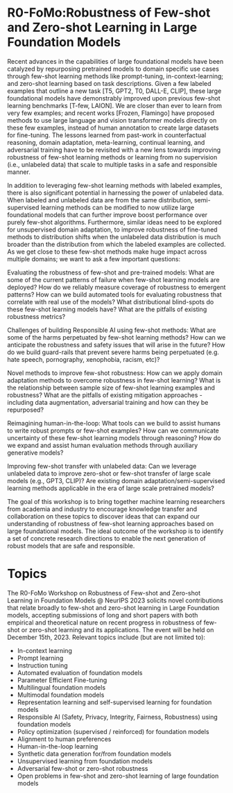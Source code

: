 # R0-FoMo:Robustness of Few-shot and Zero-shot Learning in Large Foundation Models

Recent advances in the capabilities of large foundational models have been catalyzed by repurposing pretrained models to domain specific use cases through few-shot learning methods like prompt-tuning, in-context-learning; and zero-shot learning based on task descriptions. Given a few labeled examples that outline a new task [T5, GPT2, T0, DALL-E, CLIP], these large foundational models have demonstrably improved upon previous few-shot learning benchmarks [T-few, LAION]. We are closer than ever to learn from very few examples; and recent works [Frozen, Flamingo] have proposed methods to use large language and vision transformer models directly on these few examples, instead of human annotation to create large datasets for fine-tuning. The lessons learned from past-work in counterfactual reasoning, domain adaptation, meta-learning, continual learning, and adversarial training have to be revisited with a new lens towards improving robustness of few-shot learning methods or learning from no supervision (i.e., unlabeled data) that scale to multiple tasks in a safe and responsible manner. 

In addition to leveraging few-shot learning methods with labeled examples, there is also significant potential in harnessing the power of unlabeled data. When labeled and unlabeled data are from the same distribution, semi-supervised learning methods can be modified to now utilize large foundational models that can further improve boost performance over purely few-shot algorithms.  Furthermore, similar ideas need to be explored for unsupervised domain adaptation,  to improve robustness of fine-tuned methods to distribution shifts when the unlabeled data distribution is much broader than the distribution from which the labeled examples are collected. As we get close to these few-shot methods make huge impact across multiple domains; we want to ask a few important questions:

Evaluating the robustness of few-shot and pre-trained models: What are some of the current patterns of failure when few-shot learning models are deployed? How do we reliably measure coverage of robustness to emergent patterns? How can we build automated tools for evaluating robustness that correlate with real use of the models? What distributional blind-spots do these few-shot learning models have? What are the pitfalls of existing robustness metrics?

Challenges of building Responsible AI using few-shot methods: What are some of the harms perpetuated by few-shot learning methods? How can we anticipate the robustness and safety issues that will arise in the future? How do we build guard-rails that prevent severe harms being perpetuated (e.g. hate speech, pornography, xenophobia, racism, etc)?

Novel methods to improve few-shot robustness: How can we apply domain adaptation methods to overcome robustness in few-shot learning? What is the relationship between sample size of few-shot learning examples and robustness? What are the pitfalls of existing mitigation approaches - including data augmentation, adversarial training and how can they be repurposed?

Reimagining human-in-the-loop: What tools can we build to assist humans to write robust prompts or few-shot examples? How can we communicate uncertainty of these few-shot learning models through reasoning? How do we expand and assist human evaluation methods through auxiliary generative models?

Improving few-shot transfer with unlabeled data: Can we leverage unlabeled data to improve zero-shot or few-shot transfer of large scale models (e.g., GPT3, CLIP)? Are existing domain adaptation/semi-supervised learning methods applicable in the era of large scale pretrained models? 

The goal of this workshop is to bring together machine learning researchers from academia and industry to encourage knowledge transfer and collaboration on these topics to discover ideas that can expand our understanding of robustness of few-shot learning approaches based on large foundational models. The ideal outcome of the workshop is to identify a set of concrete research directions to enable the next generation of robust models that are safe and responsible.

# Topics

The R0-FoMo Workshop on Robustness of Few-shot and Zero-shot Learning in Foundation Models @ NeurIPS 2023 solicits novel contributions that relate broadly to few-shot and zero-shot learning in Large Foundation models, accepting submissions of long and short papers with both empirical and theoretical nature on recent progress in robustness of few-shot or zero-shot learning and its applications. The event will be held on December 15th, 2023. Relevant topics include (but are not limited to):

- In-context learning 
- Prompt learning 
- Instruction tuning 
- Automated evaluation of foundation models 
- Parameter Efficient Fine-tuning 
- Multilingual foundation models  
- Multimodal foundation models 
- Representation learning and self-supervised learning for foundation models 
- Responsible AI (Safety, Privacy, Integrity, Fairness, Robustness) using foundation models 
- Policy optimization (supervised / reinforced) for foundation models 
- Alignment to human preferences 
- Human-in-the-loop learning 
- Synthetic data generation for/from foundation models 
- Unsupervised learning from foundation models 
- Adversarial few-shot or zero-shot robustness 
- Open problems in few-shot and zero-shot learning of large foundation models

